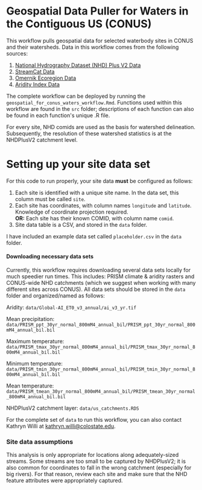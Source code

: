 # Geospatial Data Puller for Waters in the Contiguous US (CONUS)

This workflow pulls geospatial data for selected waterbody sites in CONUS and their watersheds. Data in this workflow comes from the following sources:

1)  [National Hydrography Dataset (NHD) Plus V2 Data](https://nhdplus.com/NHDPlus/NHDPlusV2_home.php)
2)  [StreamCat Data](https://www.epa.gov/national-aquatic-resource-surveys/streamcat-dataset)
3)  [Omernik Ecoregion Data](https://www.epa.gov/eco-research/level-iii-and-iv-ecoregions-continental-united-states)
4)  [Aridity Index Data](https://figshare.com/articles/dataset/Global_Aridity_Index_and_Potential_Evapotranspiration_ET0_Climate_Database_v2/7504448/6)

The complete workflow can be deployed by running the `geospatial_for_conus_waters_workflow.Rmd`. Functions used within this workflow are found in the `src` folder; descriptions of each function can also be found in each function's unique .R file. 

For every site, NHD comids are used as the basis for watershed delineation. Subsequently, the resolution of these watershed statistics is at the NHDPlusV2 catchment level. 

# Setting up your site data set

For this code to run properly, your site data **must** be configured as follows:

1)  Each site is identified with a unique site name. In the data set, this column must be called `site`.
2)  Each site has coordinates, with column names `longitude` and `latitude`. Knowledge of coordinate projection required.
    <br>
    **OR:** Each site has their known COMID, with column name `comid`.
4)  Site data table is a CSV, and stored in the `data` folder.

I have included an example data set called `placeholder.csv` in the `data` folder.

#### Downloading necessary data sets

Currently, this workflow requires downloading several data sets locally for much speedier run times. This includes: PRISM climate & aridity rasters and CONUS-wide NHD catchments (which we suggest when working with many different sites across CONUS). All data sets should be stored in the `data` folder and organized/named as follows:

Aridity: `data/Global-AI_ET0_v3_annual/ai_v3_yr.tif`

Mean precipitation: ``` data/PRISM_ppt_30yr_normal_800mM4_annual_bil/PRISM_ppt_30yr_normal_800mM4_annual_bil.bil ```

Maximum temperature: ``` data/PRISM_tmax_30yr_normal_800mM4_annual_bil/PRISM_tmax_30yr_normal_800mM4_annual_bil.bil ```

Minimum temperature: ``` data/PRISM_tmin_30yr_normal_800mM4_annual_bil/PRISM_tmin_30yr_normal_800mM4_annual_bil.bil ```

Mean temperature: ``` data/PRISM_tmean_30yr_normal_800mM4_annual_bil/PRISM_tmean_30yr_normal_800mM4_annual_bil.bil ```

NHDPlusV2 catchment layer: `data/us_catchments.RDS`

For the complete set of `data` to run this workflow, you can also contact Kathryn Willi at [kathryn.willi\@colostate.edu](mailto:kathryn.willi@colostate.edu).

### Site data assumptions

This analysis is only appropriate for locations along adequately-sized streams. Some streams are too small to be captured by NHDPlusV2; it is also common for coordinates to fall in the wrong catchment (especially for big rivers). For that reason, review each site and make sure that the NHD feature attributes were appropriately captured.
